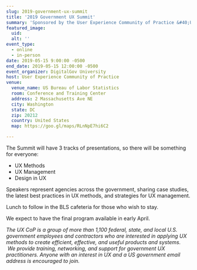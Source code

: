 ```yaml
---
slug: 2019-government-ux-summit
title: '2019 Government UX Summit'
summary: 'Sponsored by the User Experience Community of Practice &#40;UX CoP&#41; and DigitalGov, this event is an opportunity to share experiences and lessons learned in UX and network with other UX practitioners from across the government&#46;'
featured_image: 
  uid: 
  alt: ''
event_type: 
  - online
  - in-person
date: 2019-05-15 9:00:00 -0500
end_date: 2019-05-15 12:00:00 -0500
event_organizer: DigitalGov University
host: User Experience Community of Practice
venue: 
  venue_name: US Bureau of Labor Statistics
  room: Conference and Training Center
  address: 2 Massachusetts Ave NE
  city: Washington
  state: DC
  zip: 20212
  country: United States
  map: https://goo.gl/maps/RLnNpE7hi6C2

---
```


The Summit will have 3 tracks of presentations, so there will be something for everyone:

- UX Methods 
- UX Management 
- Design in UX 
  
Speakers represent agencies across the government, sharing case studies, the latest best practices in UX methods, and strategies for UX management. 

Lunch to follow in the BLS cafeteria for those who wish to stay. 

We expect to have the final program available in early April.

_The UX CoP is a group of more than 1,100 federal, state, and local U.S. government employees and contractors who are interested in applying UX methods to create efficient, effective, and useful products and systems.  We provide training, networking, and support for government UX practitioners. Anyone with an interest in UX and a US government email address is encouraged to join._
